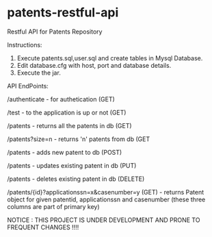 # patents-restful-api
 Restful API for Patents Repository
 
 Instructions:
 1. Execute patents.sql,user.sql and create tables in Mysql Database.
 2. Edit database.cfg with host, port and database details.
 3. Execute the jar.

API EndPoints:

/authenticate - for authetication (GET)

/test - to the application is up or not (GET)

/patents - returns all the patents in db (GET)

/patents?size=n - returns 'n' patents from db (GET

/patents - adds new patent to db (POST)

/patents - updates existing patent in db (PUT)

/patents - deletes existing patent in db (DELETE)

/patents/{id}?applicationssn=x&casenumber=y (GET) - returns Patent object for given patentid, applicationssn and casenumber (these three columns are part of primary key)


NOTICE : THIS PROJECT IS UNDER DEVELOPMENT AND PRONE TO FREQUENT CHANGES !!!!
